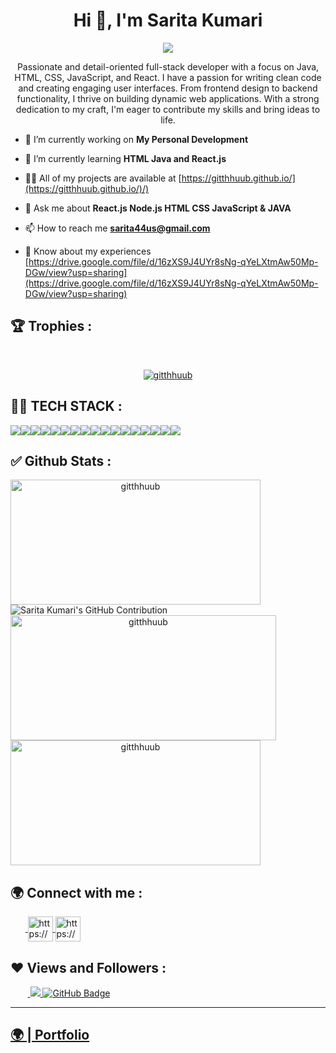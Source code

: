 <h1 align="center">Hi 👋, I'm Sarita Kumari</h1>
<p align="center">
  <img src="https://readme-typing-svg.herokuapp.com/?lines=Full%20Stack%20MERN%20Developer;&center=true&width=700&height=50">
</p>
<p align="center">Passionate and detail-oriented full-stack developer with a focus on Java, HTML, CSS, JavaScript, and React. I have a passion for writing clean code and creating engaging user interfaces. From frontend design to backend functionality, I thrive on building dynamic web applications. With a strong dedication to my craft, I'm eager to contribute my skills and bring ideas to life.</p>

- 🔭 I’m currently working on **My Personal Development**

- 🌱 I’m currently learning **HTML Java and React.js**

- 👨‍💻 All of my projects are available at  [https://gitthhuub.github.io/](https://gitthhuub.github.io/)/)

- 💬 Ask me about **React.js Node.js HTML CSS JavaScript & JAVA**

- 📫 How to reach me **sarita44us@gmail.com**

- 📄 Know about my experiences [https://drive.google.com/file/d/16zXS9J4UYr8sNg-qYeLXtmAw50Mp-DGw/view?usp=sharing](https://drive.google.com/file/d/16zXS9J4UYr8sNg-qYeLXtmAw50Mp-DGw/view?usp=sharing)

## 🏆 Trophies :
<br/>
<p align="center"> <a href="https://github.com/ryo-ma/github-profile-trophy"><img src="https://github-profile-trophy.vercel.app/?username=gitthhuub&theme=onedarkx" alt="gitthhuub" /></a> </p>

## 👨‍💻 TECH STACK :

<div align="center" style="display: flex; flex-wrap: wrap;">
<img src="https://img.shields.io/badge/react-%2320232a.svg?style=for-the-badge&logo=react&logoColor=%2361DAFB" />
<img src="https://img.shields.io/badge/React_Router-CA4245?style=for-the-badge&logo=react-router&logoColor=white" />
<img src="https://img.shields.io/badge/redux-%23593d88.svg?style=for-the-badge&logo=redux&logoColor=white" />
<img src="https://img.shields.io/badge/chakra-%234ED1C5.svg?style=for-the-badge&logo=chakraui&logoColor=white" />
<img src="https://img.shields.io/badge/MongoDB-%234ea94b.svg?style=for-the-badge&logo=mongodb&logoColor=white" />
<img src="https://img.shields.io/badge/HTML5-E34F26?style=for-the-badge&logo=html5&logoColor=white" />
<img src="https://img.shields.io/badge/CSS3-1572B6?style=for-the-badge&logo=css3&logoColor=white" />
<img src="https://img.shields.io/badge/JavaScript-323330?style=for-the-badge&logo=javascript&logoColor=F7DF1E" />
<img src="https://img.shields.io/badge/Bootstrap-563D7C?style=for-the-badge&logo=bootstrap&logoColor=white" />
<img src="https://img.shields.io/badge/Tailwind_CSS-38B2AC?style=for-the-badge&logo=tailwind-css&logoColor=white" />
<img src="https://img.shields.io/badge/Node.js-339933?style=for-the-badge&logo=nodedotjs&logoColor=white" />
<img src="https://img.shields.io/badge/Express.js-000000?style=for-the-badge&logo=express&logoColor=white" />
<img src="https://img.shields.io/badge/java-%23ED8B00.svg?style=for-the-badge&logo=java&logoColor=white" />
<img src="https://img.shields.io/badge/npm-CB3837?style=for-the-badge&logo=npm&logoColor=white" />
<img src="https://img.shields.io/badge/GitHub-100000?style=for-the-badge&logo=github&logoColor=white" />
<img src="https://img.shields.io/badge/GIT-E44C30?style=for-the-badge&logo=git&logoColor=white" />
<img src="https://img.shields.io/badge/vite-%23646CFF.svg?style=for-the-badge&logo=vite&logoColor=white" />
</div>


## ✅ Github Stats :

<div align="center" style="display: flex; flex-wrap: wrap;">

<img width="400px" height="200px" align="center" src="https://github-readme-stats.vercel.app/api?username=gitthhuub&theme=radical&border_radius=2.7&show_icons=true" alt="gitthhuub" />


<img src="https://github-profile-summary-cards.vercel.app/api/cards/profile-details?username=gitthhuub&theme=radical&border_radius=2.7" alt="Sarita Kumari's GitHub Contribution"/>



<img width="425px" height="200px" align="center" src="https://github-readme-streak-stats.herokuapp.com/?user=gitthhuub&theme=radical&date_format=M%20j%5B%2C%20Y%5D&border_radius=2.7" alt="gitthhuub" />

<img width="400px" height="200px" align="center" src="https://github-readme-stats.vercel.app/api/top-langs/?username=gitthhuub&theme=radical&border_radius=2.7" alt="gitthhuub" />

</div>

<h2>🌍 Connect with me :</h2>
   <p align="left">
    &nbsp;&nbsp;&nbsp;&nbsp;&nbsp;&nbsp;<a href="https://www.linkedin.com/in/saritakumarii/" target="blank">
            <img align="center"
                src="https://img.icons8.com/3d-fluency/94/linkedin.png"
                alt="https://www.linkedin.com/in/saritakumarii/" width="40px" />
        </a>
        <a href="https://github.com/gitthhuub" target="blank">
            <img align="center"
                src="https://img.icons8.com/3d-fluency/94/github.png"
                alt="https://github.com/gitthhuub" width="40px"/>
        </a>
    </p>
    <h2>❤ Views and Followers :</h2>
    &nbsp;&nbsp;&nbsp;&nbsp;&nbsp;&nbsp;&nbsp;<a href="https://github.com/gitthhuub/github-profile-views-counter">
        <img src="https://komarev.com/ghpvc/?username=gitthhuub">
    </a>
    <a href="https://github.com/gitthhuub?tab=followers">
        <img src="https://img.shields.io/github/followers/gitthhuub?label=Followers&style=social" alt="GitHub Badge">
    </a>
    <hr />
    <h2><a href="https://gitthhuub.github.io/">🌍 | Portfolio </a></h2>
